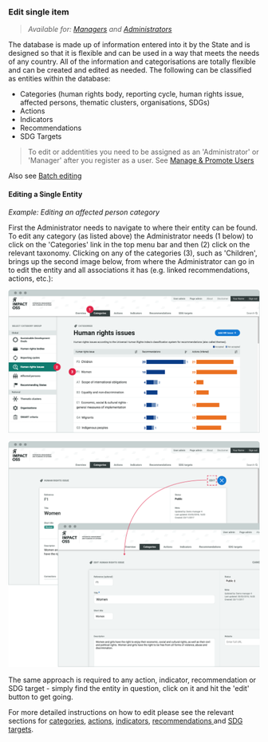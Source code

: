 ### Edit single item

> _Available for: [Managers](/managers/manager.md) and [Administrators](/admins/admin.md)_

The database is made up of information entered into it by the State and is designed so that it is flexible and can be used in a way that meets the needs of any country. All of the information and categorisations are totally flexible and can be created and edited as needed. The following can be classified as entities within the database:

* Categories (human rights body, reporting cycle, human rights issue, affected persons, thematic clusters, organisations, SDGs)
* Actions
* Indicators
* Recommendations
* SDG Targets

> To edit or addentities you need to be assigned as an 'Administrator' or 'Manager' after you register as a user. See [Manage & Promote Users](/managers/users-admin.md)

Also see [Batch editing](/managers/batch-edit.md)

#### Editing a Single Entity

_Example: Editing an affected person category_

First the Administrator needs to navigate to where their entity can be found. To edit any category (as listed above) the Administrator needs (1 below) to click on the 'Categories' link in the top menu bar and then (2) click on the relevant taxonomy. Clicking on any of the categories (3), such as 'Children', brings up the second image below, from where the Administrator can go in to edit the entity and all associations it has (e.g. linked recommendations, actions, etc.):

![](/assets/m-category-overview.png)

![](/assets/m-category-edit.png)

The same approach is required to any action, indicator, recommendation or SDG target - simply find the entity in question, click on it and hit the 'edit' button to get going.

For more detailed instructions on how to edit please see the relevant sections for [categories](/managers/categories.md), [actions](/managers/actions.md), [indicators](/managers/indicators.md), [recommendations ](/managers/recommendations.md)and [SDG targets](/managers/sdg-targets.md).
